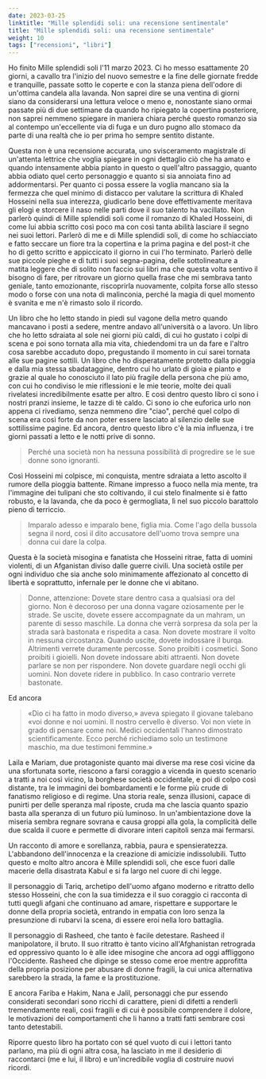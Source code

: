 ```yaml
---
date: 2023-03-25
linktitle: "Mille splendidi soli: una recensione sentimentale"
title: "Mille splendidi soli: una recensione sentimentale"
weight: 10
tags: ["recensioni", "libri"]
---
```


Ho finito Mille splendidi soli l'11 marzo 2023. Ci ho messo esattamente 20 giorni, a cavallo tra l'inizio del nuovo semestre e la fine delle giornate fredde e tranquille, passate sotto le coperte e con la stanza piena dell'odore di un'ottima candela alla lavanda. Non saprei dire se una ventina di giorni siano da considerarsi una lettura veloce o meno e, nonostante siano ormai passate più di due settimane da quando ho ripiegato la copertina posteriore, non saprei nemmeno spiegare in maniera chiara perché questo romanzo sia al contempo un'eccellente via di fuga e un duro pugno allo stomaco da parte di una realtà che io per prima ho sempre sentito distante.

Questa non è una recensione accurata, uno svisceramento magistrale di un'attenta lettrice che voglia spiegare in ogni dettaglio ciò che ha amato e quando intensamente abbia pianto in questo o quell'altro passaggio, quanto abbia odiato quel certo personaggio e quanto si sia annoiata fino ad addormentarsi. Per quanto ci possa essere la voglia mancano sia la fermezza che quel minimo di distacco per valutare la scrittura di Khaled Hosseini nella sua interezza, giudicarlo bene dove effettivamente meritava gli elogi e storcere il naso nelle parti dove il suo talento ha vacillato. Non parlerò quindi di Mille splendidi soli come il romanzo di Khaled Hosseini, di come lui abbia scritto così poco ma con così tanta abilità lasciare il segno nei suoi lettori. Parlerò di me e di Mille splendidi soli, di come ho schiacciato e fatto seccare un fiore tra la copertina e la prima pagina e del post-it che ho di getto scritto e appiccicato il giorno in cui l'ho terminato. Parlerò delle sue piccole pieghe e di tutti i suoi segna-pagina, delle sottolineature a matita leggere che di solito non faccio sui libri ma che questa volta sentivo il bisogno di fare, per ritrovare un giorno quella frase che mi sembrava tanto geniale, tanto emozionante, riscoprirla nuovamente, colpita forse allo stesso modo o forse con una nota di malinconia, perché la magia di quel momento è svanita e me n'è rimasto solo il ricordo.

Un libro che ho letto stando in piedi sul vagone della metro quando mancavano i posti a sedere, mentre andavo all'università o a lavoro. Un libro che ho letto sdraiata al sole nei giorni più caldi, di cui ho gustato i colpi di scena e poi sono tornata alla mia vita, chiedendomi tra un da fare e l'altro cosa sarebbe accaduto dopo, pregustando il momento in cui sarei tornata alle sue pagine sottili. Un libro che ho disperatamente protetto dalla pioggia e dalla mia stessa sbadataggine, dentro cui ho urlato di gioia e pianto e grazie al quale ho conosciuto il lato più fragile della persona che più amo, con cui ho condiviso le mie riflessioni e le mie teorie, molte dei quali rivelatesi incredibilmente esatte per altro. E così dentro questo libro ci sono i nostri pranzi insieme, le tazze di tè caldo. Ci sono io che euforica urlo non appena ci rivediamo, senza nemmeno dire "ciao", perché quel colpo di scena era così forte da non poter essere lasciato al silenzio delle sue sottilissime pagine. Ed ancora, dentro questo libro c'è la mia influenza, i tre giorni passati a letto e le notti prive di sonno. 

> Perché una società non ha nessuna possibilità di progredire se le sue donne sono ignoranti.

Così Hosseini mi colpisce, mi conquista, mentre sdraiata a letto ascolto il rumore della pioggia battente. Rimane impresso a fuoco nella mia mente, tra l'immagine dei tulipani che sto coltivando, il cui stelo finalmente si è fatto robusto, e la lavanda, che da poco è germogliata, lì nel suo piccolo barattolo pieno di terriccio.

> Imparalo adesso e imparalo bene, figlia mia. Come l'ago della bussola segna il nord, così il dito accusatore dell'uomo trova sempre una donna cui dare la colpa.

Questa è la società misogina e fanatista che Hosseini ritrae, fatta di uomini violenti, di un Afganistan diviso dalle guerre civili. Una società ostile per ogni individuo che sia anche solo minimamente affezionato al concetto di libertà e soprattutto, infernale per le donne che vi abitano.

> Donne, attenzione: Dovete stare dentro casa a qualsiasi ora del giorno. Non è decoroso per una donna vagare oziosamente per le strade. Se uscite, dovete essere accompagnate da un mahram, un parente di sesso maschile. La donna che verrà sorpresa da sola per la strada sarà bastonata e rispedita a casa. Non dovete mostrare il volto in nessuna circostanza. Quando uscite, dovete indossare il burqa. Altrimenti verrete duramente percosse. Sono proibiti i cosmetici. Sono proibiti i gioielli. Non dovete indossare abiti attraenti. Non dovete parlare se non per rispondere. Non dovete guardare negli occhi gli uomini. Non dovete ridere in pubblico. In caso contrario verrete bastonate.

Ed ancora

> «Dio ci ha fatto in modo diverso,» aveva spiegato il giovane talebano «voi donne e noi uomini. Il nostro cervello è diverso. Voi non viete in grado di pensare come noi. Medici occidentali l'hanno dimostrato scientificamente. Ecco perché richiediamo solo un testimone maschio, ma due testimoni femmine.»

Laila e Mariam, due protagoniste quanto mai diverse ma rese così vicine da una sfortunata sorte, riescono a farsi coraggio a vicenda in questo scenario a tratti a noi così vicino, la borghese società occidentale, e poi di colpo così distante, tra le immagini dei bombardamenti e le forme più crude di fanatismo religioso e di regime. Una storia reale, senza illusioni, capace di punirti per delle speranza mal riposte, cruda ma che lascia quanto spazio basta alla speranza di un futuro più luminoso. In un'ambientazione dove la miseria sembra regnare sovrana e causa groppi alla gola, la complicità delle due scalda il cuore e permette di divorare interi capitoli senza mai fermarsi.

Un racconto di amore e sorellanza, rabbia, paura e spensieratezza. L'abbandono dell'innocenza e la creazione di amicizie indissolubili. Tutto questo e molto altro ancora è Mille splendidi soli, che esce fuori dalle macerie della disastrata Kabul e si fa largo nel cuore di chi legge.

Il personaggio di Tariq, archetipo dell'uomo afgano moderno e ritratto dello stesso Hosseini, che con la sua timidezza e il suo coraggio ci racconta di tutti quegli afgani che continuano ad amare, rispettare e supportare le donne della propria società, entrando in empatia con loro senza la presunzione di rubarvi la scena, di essere eroi nella loro battaglia.

Il personaggio di Rasheed, che tanto è facile detestare. Rasheed il manipolatore, il bruto. Il suo ritratto è tanto vicino all'Afghanistan retrograda ed oppressivo quanto lo è alle idee misogine che ancora ad oggi affliggono l'Occidente. Rasheed che dipinge se stesso come eroe mentre approfitta della propria posizione per abusare di donne fragili, la cui unica alternativa sarebbero la strada, la fame e la prostituzione.

E ancora Fariba e Hakim, Nana e Jalil, personaggi che pur essendo considerati secondari sono ricchi di carattere, pieni di difetti a renderli tremendamente reali, così fragili e di cui è possibile comprendere il dolore, le motivazioni dei comportamenti che li hanno a tratti fatti sembrare così tanto detestabili.

Riporre questo libro ha portato con sé quel vuoto di cui i lettori tanto parlano, ma più di ogni altra cosa, ha lasciato in me il desiderio di raccontarci (me e lui, il libro) e un'incredibile voglia di costruire nuovi ricordi.
